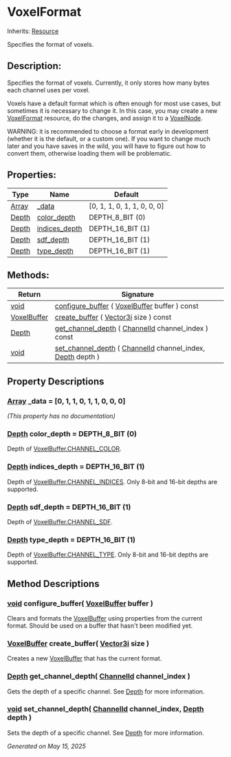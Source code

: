 # VoxelFormat

Inherits: [Resource](https://docs.godotengine.org/en/stable/classes/class_resource.html)

Specifies the format of voxels.

## Description:

Specifies the format of voxels. Currently, it only stores how many bytes each channel uses per voxel.

Voxels have a default format which is often enough for most use cases, but sometimes it is necessary to change it. In this case, you may create a new [VoxelFormat](VoxelFormat.md) resource, do the changes, and assign it to a [VoxelNode](VoxelNode.md).

WARNING: it is recommended to choose a format early in development (whether it is the default, or a custom one). If you want to change much later and you have saves in the wild, you will have to figure out how to convert them, otherwise loading them will be problematic.

## Properties:


Type                                                                      | Name                               | Default
------------------------------------------------------------------------- | ---------------------------------- | ----------------------------
[Array](https://docs.godotengine.org/en/stable/classes/class_array.html)  | [_data](#i__data)                  | [0, 1, 1, 0, 1, 1, 0, 0, 0]
[Depth](VoxelBuffer.md#enumerations)                                      | [color_depth](#i_color_depth)      | DEPTH_8_BIT (0)
[Depth](VoxelBuffer.md#enumerations)                                      | [indices_depth](#i_indices_depth)  | DEPTH_16_BIT (1)
[Depth](VoxelBuffer.md#enumerations)                                      | [sdf_depth](#i_sdf_depth)          | DEPTH_16_BIT (1)
[Depth](VoxelBuffer.md#enumerations)                                      | [type_depth](#i_type_depth)        | DEPTH_16_BIT (1)
<p></p>

## Methods:


Return                                | Signature
------------------------------------- | --------------------------------------------------------------------------------------------------------------------------------------------------
[void](#)                             | [configure_buffer](#i_configure_buffer) ( [VoxelBuffer](VoxelBuffer.md) buffer ) const
[VoxelBuffer](VoxelBuffer.md)         | [create_buffer](#i_create_buffer) ( [Vector3i](https://docs.godotengine.org/en/stable/classes/class_vector3i.html) size ) const
[Depth](VoxelBuffer.md#enumerations)  | [get_channel_depth](#i_get_channel_depth) ( [ChannelId](VoxelBuffer.md#enumerations) channel_index ) const
[void](#)                             | [set_channel_depth](#i_set_channel_depth) ( [ChannelId](VoxelBuffer.md#enumerations) channel_index, [Depth](VoxelBuffer.md#enumerations) depth )
<p></p>

## Property Descriptions

### [Array](https://docs.godotengine.org/en/stable/classes/class_array.html)<span id="i__data"></span> **_data** = [0, 1, 1, 0, 1, 1, 0, 0, 0]

*(This property has no documentation)*

### [Depth](VoxelBuffer.md#enumerations)<span id="i_color_depth"></span> **color_depth** = DEPTH_8_BIT (0)

Depth of [VoxelBuffer.CHANNEL_COLOR](VoxelBuffer.md#i_CHANNEL_COLOR).

### [Depth](VoxelBuffer.md#enumerations)<span id="i_indices_depth"></span> **indices_depth** = DEPTH_16_BIT (1)

Depth of [VoxelBuffer.CHANNEL_INDICES](VoxelBuffer.md#i_CHANNEL_INDICES). Only 8-bit and 16-bit depths are supported.

### [Depth](VoxelBuffer.md#enumerations)<span id="i_sdf_depth"></span> **sdf_depth** = DEPTH_16_BIT (1)

Depth of [VoxelBuffer.CHANNEL_SDF](VoxelBuffer.md#i_CHANNEL_SDF).

### [Depth](VoxelBuffer.md#enumerations)<span id="i_type_depth"></span> **type_depth** = DEPTH_16_BIT (1)

Depth of [VoxelBuffer.CHANNEL_TYPE](VoxelBuffer.md#i_CHANNEL_TYPE). Only 8-bit and 16-bit depths are supported.

## Method Descriptions

### [void](#)<span id="i_configure_buffer"></span> **configure_buffer**( [VoxelBuffer](VoxelBuffer.md) buffer )

Clears and formats the [VoxelBuffer](VoxelBuffer.md) using properties from the current format. Should be used on a buffer that hasn't been modified yet.

### [VoxelBuffer](VoxelBuffer.md)<span id="i_create_buffer"></span> **create_buffer**( [Vector3i](https://docs.godotengine.org/en/stable/classes/class_vector3i.html) size )

Creates a new [VoxelBuffer](VoxelBuffer.md) that has the current format.

### [Depth](VoxelBuffer.md#enumerations)<span id="i_get_channel_depth"></span> **get_channel_depth**( [ChannelId](VoxelBuffer.md#enumerations) channel_index )

Gets the depth of a specific channel. See [Depth](VoxelBuffer.md#enumerations) for more information.

### [void](#)<span id="i_set_channel_depth"></span> **set_channel_depth**( [ChannelId](VoxelBuffer.md#enumerations) channel_index, [Depth](VoxelBuffer.md#enumerations) depth )

Sets the depth of a specific channel. See [Depth](VoxelBuffer.md#enumerations) for more information.

_Generated on May 15, 2025_
